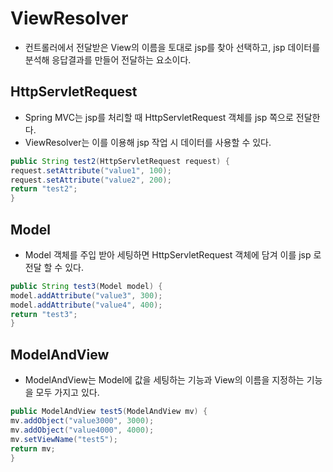 # ViewResolver

* 컨트롤러에서 전달받은 View의 이름을 토대로 jsp를 찾아 선택하고, jsp 데이터를 분석해 응답결과를 만들어 전달하는 요소이다.



## HttpServletRequest

* Spring MVC는 jsp를 처리할 때 HttpServletRequest 객체를 jsp 쪽으로 전달한다.
* ViewResolver는 이를 이용해 jsp 작업 시 데이터를 사용할 수 있다.

```java
public String test2(HttpServletRequest request) {
request.setAttribute("value1", 100);
request.setAttribute("value2", 200);
return "test2";
}
```



## Model

* Model 객체를 주입 받아 세팅하면 HttpServletRequest 객체에 담겨 이를 jsp 로 전달 할 수 있다.

```java
public String test3(Model model) {
model.addAttribute("value3", 300);
model.addAttribute("value4", 400);
return "test3";
}
```



## ModelAndView

* ModelAndView는 Model에 값을 세팅하는 기능과 View의 이름을 지정하는 기능을 모두 가지고 있다.

```java
public ModelAndView test5(ModelAndView mv) {
mv.addObject("value3000", 3000);
mv.addObject("value4000", 4000);
mv.setViewName("test5");
return mv;
}
```

